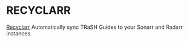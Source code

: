 # RECYCLARR

[Recyclarr](https://github.com/recyclarr/recyclarr) Automatically sync TRaSH Guides to your Sonarr and Radarr instances